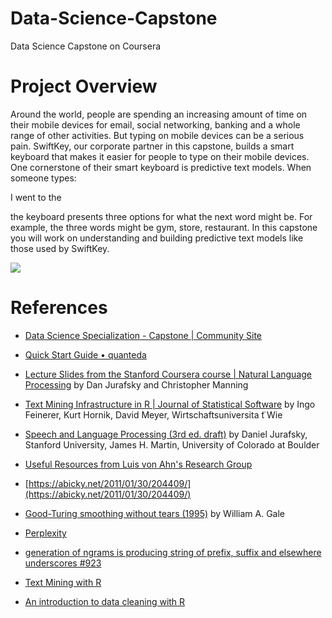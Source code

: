 # Data-Science-Capstone
Data Science Capstone on Coursera

# Project Overview

Around the world, people are spending an increasing amount of time on their mobile devices for email, social networking, banking and a whole range of other activities. But typing on mobile devices can be a serious pain. SwiftKey, our corporate partner in this capstone, builds a smart keyboard that makes it easier for people to type on their mobile devices. One cornerstone of their smart keyboard is predictive text models. When someone types:

I went to the

the keyboard presents three options for what the next word might be. For example, the three words might be gym, store, restaurant. In this capstone you will work on understanding and building predictive text models like those used by SwiftKey.

![](FinalProjectSubmission/Rpressentation/res/App_large.png)

# References
- [Data Science Specialization - Capstone | Community Site](http://datasciencespecialization.github.io/capstone/)
- [Quick Start Guide • quanteda](http://docs.quanteda.io/articles/pkgdown/quickstart.html)
- [Lecture Slides from the Stanford Coursera course | Natural Language Processing](https://web.stanford.edu/~jurafsky/NLPCourseraSlides.html)
by Dan Jurafsky and Christopher Manning
- [Text Mining Infrastructure in R | Journal of Statistical Software](https://www.jstatsoft.org/article/view/v025i05/v25i05.pdf)
by Ingo Feinerer, Kurt Hornik, David Meyer, Wirtschaftsuniversita ̈t Wie
- [Speech and Language Processing (3rd ed. draft)](https://web.stanford.edu/~jurafsky/slp3/)
by Daniel Jurafsky, Stanford University, James H. Martin, University of Colorado at Boulder
- [Useful Resources from Luis von Ahn's Research Group](https://www.cs.cmu.edu/~biglou/resources/)
- [https://abicky.net/2011/01/30/204409/](https://abicky.net/2011/01/30/204409/)
- [Good-Turing smoothing without tears (1995)](http://citeseerx.ist.psu.edu/viewdoc/summary?doi=10.1.1.110.8518)
by William A. Gale

- [Perplexity](https://en.wikipedia.org/wiki/Perplexity)
- [generation of ngrams is producing string of prefix, suffix and elsewhere underscores #923](https://github.com/quanteda/quanteda/issues/923)
- [Text Mining with R](https://www.tidytextmining.com)

- [An introduction to data cleaning with R](https://cran.r-project.org/doc/contrib/de_Jonge+van_der_Loo-Introduction_to_data_cleaning_with_R.pdf)
